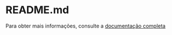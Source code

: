 # README.md

Para obter mais informações, consulte a [documentação completa](https://r1cardopereira.github.io/fast_api/docs/build/html/index.html)

